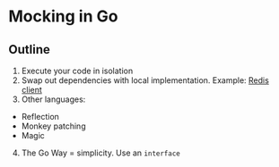# Mocking in Go

## Outline

1. Execute your code in isolation
2. Swap out dependencies with local implementation. Example: [Redis client](https://godoc.org/github.com/hoisie/redis)
3. Other languages:
  - Reflection
  - Monkey patching
  - Magic
4. The Go Way = simplicity. Use an `interface`
